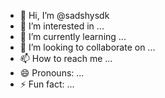 - 👋 Hi, I’m @sadshysdk
- 👀 I’m interested in ...
- 🌱 I’m currently learning ...
- 💞️ I’m looking to collaborate on ...
- 📫 How to reach me ...
- 😄 Pronouns: ...
- ⚡ Fun fact: ...

<!---
sadshysdk/sadshysdk is a ✨ special ✨ repository because its `README.md` (this file) appears on your GitHub profile.
You can click the Preview link to take a look at your changes.
--->
